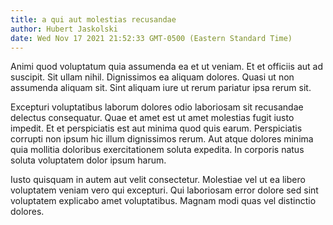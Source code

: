 ```yaml
---
title: a qui aut molestias recusandae
author: Hubert Jaskolski
date: Wed Nov 17 2021 21:52:33 GMT-0500 (Eastern Standard Time)
---
```

Animi quod voluptatum quia assumenda ea et ut veniam. Et et officiis aut ad suscipit. Sit ullam nihil. Dignissimos ea aliquam dolores. Quasi ut non assumenda aliquam sit. Sint aliquam iure ut rerum pariatur ipsa rerum sit.

 Excepturi voluptatibus laborum dolores odio laboriosam sit recusandae delectus consequatur. Quae et amet est ut amet molestias fugit iusto impedit. Et et perspiciatis est aut minima quod quis earum. Perspiciatis corrupti non ipsum hic illum dignissimos rerum. Aut atque dolores minima quia mollitia doloribus exercitationem soluta expedita. In corporis natus soluta voluptatem dolor ipsum harum.

 Iusto quisquam in autem aut velit consectetur. Molestiae vel ut ea libero voluptatem veniam vero qui excepturi. Qui laboriosam error dolore sed sint voluptatem explicabo amet voluptatibus. Magnam modi quas vel distinctio dolores.